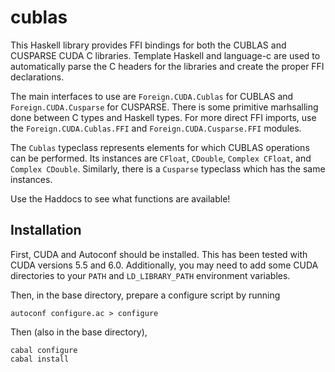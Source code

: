 cublas
======

This Haskell library provides FFI bindings for both the CUBLAS and
CUSPARSE CUDA C libraries. Template Haskell and language-c are used to 
automatically parse the C headers for the libraries and create the 
proper FFI declarations.

The main interfaces to use are `Foreign.CUDA.Cublas` for CUBLAS and
`Foreign.CUDA.Cusparse` for CUSPARSE. There is some primitive marhsalling
done between C types and Haskell types. For more direct FFI imports, use
the `Foreign.CUDA.Cublas.FFI` and `Foreign.CUDA.Cusparse.FFI` modules.

The `Cublas` typeclass represents elements for which CUBLAS operations can
be performed. Its instances are `CFloat`, `CDouble`, `Complex CFloat`, and
`Complex CDouble`. Similarly, there is a `Cusparse` typeclass which has
the same instances.

Use the Haddocs to see what functions are available!


Installation
------------

First, CUDA and Autoconf should be installed. This has been tested with
CUDA versions 5.5 and 6.0. Additionally, you may need
to add some CUDA directories to your `PATH` and `LD_LIBRARY_PATH`
environment variables.

Then, in the base directory, prepare a configure script by running
```shell
autoconf configure.ac > configure
```

Then (also in the base directory),
```shell
cabal configure
cabal install
```

